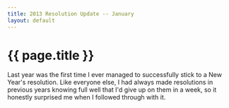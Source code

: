 ```yaml
---
title: 2013 Resolution Update -- January
layout: default
---
```


# {{ page.title }}

Last year was the first time I ever managed to successfully stick to a New
Year's resolution. Like everyone else, I had always made resolutions in
previous years knowing full well that I'd give up on them in a week, so it
honestly surprised me when I followed through with it.
